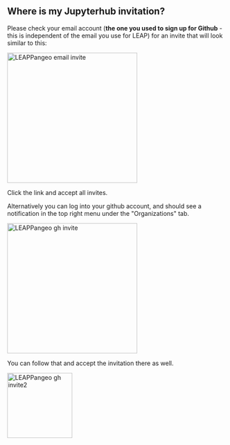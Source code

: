 ## Where is my Jupyterhub invitation?

Please check your email account (**the one you used to sign up for Github** - this is independent of the email you use for LEAP) for an invite that will look similar to this:

<img src="../images/email_org_invite.png" alt="LEAPPangeo email invite" height="300"/>

Click the link and accept all invites.

Alternatively you can log into your github account, and should see a notification in the top right menu under the "Organizations" tab.

<img src="../images/gh_org_invite_1.png" alt="LEAPPangeo gh invite" height="300"/>

You can follow that and accept the invitation there as well.

<img src="../images/gh_org_invite_2.png" alt="LEAPPangeo gh invite2" height="150"/>